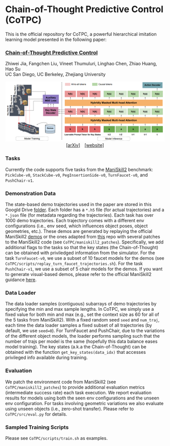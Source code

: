 # Chain-of-Thought Predictive Control (CoTPC)
This is the official repository for CoTPC, a powerful hierarchical imitation learning model presented in the following paper:

### **[Chain-of-Thought Predictive Control](https://zjia.eng.ucsd.edu/cotpc)**<br>
Zhiwei Jia, Fangchen Liu, Vineet Thumuluri, Linghao Chen, Zhiao Huang, Hao Su<br>
UC San Diego, UC Berkeley, Zhejiang University<br>

<p align="center">
  <img src='github_teaser.png' width="700"/><br>
  <a href="https://arxiv.org/abs/2304.00776">[arXiv]</a>&emsp;<a href="https://zjia.eng.ucsd.edu/cotpc">[website]</a>
</p>

### Tasks
Currently the code supports five tasks from the [ManiSkill2](https://github.com/haosulab/ManiSkill2) benchmark: 
`PickCube-v0`, `StackCube-v0`, `PegInsertionSide-v0`, `TurnFaucet-v0`, and `PushChair-v1`.

### Demonstration Data
The state-based demo trajectories used in the paper are stored in this Googld Drive [folder](https://drive.google.com/drive/folders/1VdunXUlzqAvy-D8MniQ4anhV5LLBfNbJ).
Each folder has a `*.h5` file (for actual trajectories) and a `*.json` file (for metadata regarding the trajectories).
Each task has over 1000 demo trajectories.
Each trajectory comes with a different env configurations (i.e., env seed, which influences object poses, object geometries, etc.).
These demos are generated by replaying the official ManiSkill2 [demos](https://github.com/haosulab/ManiSkill2#demonstrations) or the ones adapted from [this](https://github.com/caiqi/Silver-Bullet-3D/tree/master/No_Restriction) repo with several patches to the ManiSkill2 code (see `CoTPC/maniskill2_patches`).
Specifically, we add additional flags to the tasks so that the key states (the Chain-of-Thought) can be obtained with priviledged information from the simulator.
For the task `TurnFaucet-v0`, we use a subset of 10 faucet models for the demos (see `CoTPC/scripts/replay_turn_faucet_trajectories.sh`).
For the task `PushChair-v1`, we use a subset of 5 chair models for the demos.
If you want to generate visual-based demos, please refer to the official ManiSkill2 guidance [here](https://github.com/haosulab/ManiSkill2#demonstrations).

### Data Loader
The data loader samples (contiguous) subarrays of demo trajectories by specifying the min and max sample lengths. 
In CoTPC, we simply use a fixed value for both min and max (e.g., set the context size as 60 for all of the 5 tasks from ManiSkill2).
With a fixed random seed `seed` and `num_traj`, each time the data loader samples a fixed subset of all trajectories (by default, we use `seed=0`).
For TurnFaucet and PushChair, due to the variations of the different object models, the loader performs sampling such that the number of trajs
per model is the same (hopefully this data balance eases model training).
The key states (a.k.a the Chain-of-Thought) can be obtained with the function `get_key_states(data_idx)` that accesses privileged info available during training.

### Evaluation
We patch the environment code from ManiSkill2 (see `CoTPC/maniskill2_patches`) to provide additional evaluation metrics (intermediate success rate) each task execution.
We report evaluation results for models using both the seen env configurations and the unseen env configuration.
For tasks involving geometric variations we also evaluate using unseen objects (i.e., zero-shot transfer).
Please refer to `CoTPC/src/eval.py` for details.
<!-- I equip it with `vec_env.py` to boost up the evaluation process (it will still take several minutes to evaluate on 500 envs, FYI). -->
<!-- The metrics used here are `success` and flags for some other intermediate key states specific to each task. -->
<!-- We also set a maximum timesteps allowed for each of the four tasks (see details in `eval_starter.py`). -->

### Sampled Training Scripts
Please see `CoTPC/scripts/train.sh` as examples.